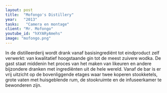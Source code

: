 ```yaml
---
layout: post
title:  "Mofongo's Distillery"
year:   "2013"
tasks:   "Camera en montage"
client: "Mr. Mofongo"
youtube_id: "hXYARyAmehs"
image: "mofongo.png"
---
```


In de distilleerderij wordt drank vanaf basisingrediënt tot eindproduct zelf verwerkt: van kwalitatief hoogstaande gin tot de meest zuivere wodka. De gast staat middenin het proces van het maken van likeuren en andere bijzondere dranken met ingrediënten uit de hele wereld. Vanaf de bar is er vrij uitzicht op de bovenliggende etages waar twee koperen stookketels, grote vaten met huisgeblende rum, de stookruimte en de infuseerkamer te bewonderen zijn.
